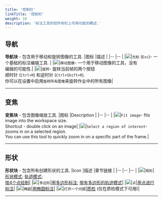 ```yaml
---
title: '控制栏'
linkTitle: '控制栏'
weight: 10
description: '标注工具的控件侧栏上可用功能的概述.'
---
```


## 导航

**导航块** - 包含用于移动和旋转图像的工具.
|图标 |描述 |
|-- |-- |
|![](/images/image148.jpg)|`光标` (`Esc`)- 一个基础的标注编辑工具. |
|![](/images/image149.jpg)|`移动图像`- 一个用于移动图像的工具，没有<br/>编辑的可能性.|
|![](/images/image102.jpg)|`旋转`- 旋转当前帧的两个按钮<br/> 顺时针 (`Ctrl+R`) 和逆时针 (`Ctrl+Shift+R`).<br/> 你可以在设置中启用`旋转所有图像`来旋转作业中的所有图像|

---

## 变焦

**变焦块** - 包含图像缩放工具.
|图标 |Description |
|-- |-- |
|![](/images/image151.jpg)|`Fit image`- fits image into the workspace size.<br/> Shortcut - double click on an image|
|![](/images/image166.jpg)|`Select a region of interest`- zooms in on a selected region.<br/> You can use this tool to quickly zoom in on a specific part of the frame.|

---

## 形状

**形状块** - 包含所有创建形状的工具.
|Icon |描述 |章节链接 |
|-- |-- |-- |
|![](/images/image167.jpg)|`矩形`|[形状模式](/docs/manual/basics/shape-mode-basics/); [轨迹模式](/docs/manual/basics/track-mode-basics/);<br/> [按4个点绘制](/docs/manual/advanced/annotation-with-rectangles/)|
|![](/images/image168.jpg)|`多边形`|[用多边形标注](/docs/manual/advanced/annotation-with-polygons/); [带有多边形的轨迹模式](/docs/manual/advanced/annotation-with-polygons/track-mode-with-polygons/)|
|![](/images/image170.jpg)|`点`|[用点进行标注](/docs/manual/advanced/annotation-with-points/)|
|![](/images/image241.jpg)|`椭圆`|[用椭圆标注](/docs/manual/advanced/annotation-with-ellipses/)|
|![](/images/image195.jpg)|`打开一个问题`|[质检](/docs/manual/advanced/review/) (仅在质检模式下可用)|

---

